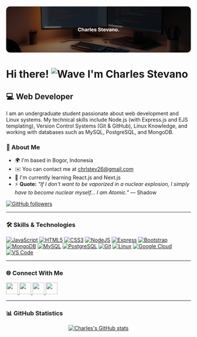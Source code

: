 <p align="center"><img style="border-radius:10px;" src="https://raw.githubusercontent.com/cstevano/cstevano/refs/heads/main/charlestevano.png" /></p>

# Hi there! ![Wave](https://user-images.githubusercontent.com/18350557/176309783-0785949b-9127-417c-8b55-ab5a4333674e.gif) I'm Charles Stevano

## 💻 Web Developer

I am an undergraduate student passionate about web development and Linux systems. My technical skills include Node.js (with Express.js and EJS templating), Version Control Systems (Git & GitHub), Linux Knowledge, and working with databases such as MySQL, PostgreSQL, and MongoDB.

### 🌟 About Me

- 🌍 I'm based in Bogor, Indonesia
- ✉️ You can contact me at [chrlstev26@gmail.com](mailto:chrlstev26@gmail.com)
- 🧠 I'm currently learning React.js and Next.js
- ⚡ **Quote:** *"If I don't want to be vaporized in a nuclear explosion, I simply have to become nuclear myself… I am Atomic."* — Shadow

[![GitHub followers](https://img.shields.io/github/followers/cstevano?logo=github&style=for-the-badge&color=0891b2&labelColor=1c1917)](https://www.github.com/cstevano)

---

### 🛠️ Skills & Technologies

<p align="left">
<a href="https://developer.mozilla.org/en-US/docs/Web/JavaScript" target="_blank" rel="noreferrer"><img src="https://raw.githubusercontent.com/danielcranney/readme-generator/main/public/icons/skills/javascript-colored.svg" width="36" height="36" alt="JavaScript" /></a>
<a href="https://developer.mozilla.org/en-US/docs/Glossary/HTML5" target="_blank" rel="noreferrer"><img src="https://raw.githubusercontent.com/danielcranney/readme-generator/main/public/icons/skills/html5-colored.svg" width="36" height="36" alt="HTML5" /></a>
<a href="https://www.w3.org/TR/CSS/#css" target="_blank" rel="noreferrer"><img src="https://raw.githubusercontent.com/danielcranney/readme-generator/main/public/icons/skills/css3-colored.svg" width="36" height="36" alt="CSS3" /></a>
<a href="https://nodejs.org/en/" target="_blank" rel="noreferrer"><img src="https://raw.githubusercontent.com/danielcranney/readme-generator/main/public/icons/skills/nodejs-colored.svg" width="36" height="36" alt="NodeJS" /></a>
<a href="https://expressjs.com/" target="_blank" rel="noreferrer"><img src="https://raw.githubusercontent.com/danielcranney/readme-generator/main/public/icons/skills/express-colored.svg" width="36" height="36" alt="Express" /></a>
<a href="https://getbootstrap.com/" target="_blank" rel="noreferrer"><img src="https://raw.githubusercontent.com/danielcranney/readme-generator/main/public/icons/skills/bootstrap-colored.svg" width="36" height="36" alt="Bootstrap" /></a>
<a href="https://www.mongodb.com/" target="_blank" rel="noreferrer"><img src="https://raw.githubusercontent.com/danielcranney/readme-generator/main/public/icons/skills/mongodb-colored.svg" width="36" height="36" alt="MongoDB" /></a>
<a href="https://www.mysql.com/" target="_blank" rel="noreferrer"><img src="https://raw.githubusercontent.com/danielcranney/readme-generator/main/public/icons/skills/mysql-colored.svg" width="36" height="36" alt="MySQL" /></a>
<a href="https://www.postgresql.org/" target="_blank" rel="noreferrer"><img src="https://raw.githubusercontent.com/danielcranney/readme-generator/main/public/icons/skills/postgresql-colored.svg" width="36" height="36" alt="PostgreSQL" /></a>
<a href="https://git-scm.com/" target="_blank" rel="noreferrer"><img src="https://raw.githubusercontent.com/danielcranney/readme-generator/main/public/icons/skills/git-colored.svg" width="36" height="36" alt="Git" /></a>
<a href="https://www.linux.org" target="_blank" rel="noreferrer"><img src="https://raw.githubusercontent.com/danielcranney/readme-generator/main/public/icons/skills/linux-colored.svg" width="36" height="36" alt="Linux" /></a>
<a href="https://cloud.google.com/" target="_blank" rel="noreferrer"><img src="https://raw.githubusercontent.com/danielcranney/readme-generator/main/public/icons/skills/googlecloud-colored.svg" width="36" height="36" alt="Google Cloud" /></a>
<a href="https://code.visualstudio.com/" target="_blank" rel="noreferrer"><img src="https://raw.githubusercontent.com/danielcranney/readme-generator/main/public/icons/skills/visualstudiocode.svg" width="36" height="36" alt="VS Code" /></a>
</p>

---

### 🌐 Connect With Me

<p align="left">
<a href="https://www.github.com/cstevano" target="_blank" rel="noreferrer">
<picture>
<source media="(prefers-color-scheme: dark)" srcset="https://raw.githubusercontent.com/danielcranney/readme-generator/main/public/icons/socials/github-dark.svg" />
<source media="(prefers-color-scheme: light)" srcset="https://raw.githubusercontent.com/danielcranney/readme-generator/main/public/icons/socials/github.svg" />
<img src="https://raw.githubusercontent.com/danielcranney/readme-generator/main/public/icons/socials/github.svg" width="32" height="32" />
</picture>
</a>
<a href="https://www.linkedin.com/in/charlestevano" target="_blank" rel="noreferrer">
<picture>
<source media="(prefers-color-scheme: dark)" srcset="https://raw.githubusercontent.com/danielcranney/readme-generator/main/public/icons/socials/linkedin-dark.svg" />
<source media="(prefers-color-scheme: light)" srcset="https://raw.githubusercontent.com/danielcranney/readme-generator/main/public/icons/socials/linkedin.svg" />
<img src="https://raw.githubusercontent.com/danielcranney/readme-generator/main/public/icons/socials/linkedin.svg" width="32" height="32" />
</picture>
</a>
<a href="http://www.instagram.com/charlestevano" target="_blank" rel="noreferrer">
<picture>
<source media="(prefers-color-scheme: dark)" srcset="https://raw.githubusercontent.com/danielcranney/readme-generator/main/public/icons/socials/instagram-dark.svg" />
<source media="(prefers-color-scheme: light)" srcset="https://raw.githubusercontent.com/danielcranney/readme-generator/main/public/icons/socials/instagram.svg" />
<img src="https://raw.githubusercontent.com/danielcranney/readme-generator/main/public/icons/socials/instagram.svg" width="32" height="32" />
</picture>
</a>
<a href="http://www.medium.com/@charlestevano" target="_blank" rel="noreferrer">
<picture>
<source media="(prefers-color-scheme: dark)" srcset="https://raw.githubusercontent.com/danielcranney/readme-generator/main/public/icons/socials/medium-dark.svg" />
<source media="(prefers-color-scheme: light)" srcset="https://raw.githubusercontent.com/danielcranney/readme-generator/main/public/icons/socials/medium.svg" />
<img src="https://raw.githubusercontent.com/danielcranney/readme-generator/main/public/icons/socials/medium.svg" width="32" height="32" />
</picture>
</a>
</p>

---

### 📊 GitHub Statistics

<div align="center">

<a href="http://www.github.com/cstevano">
<img src="https://github-readme-stats.vercel.app/api?username=cstevano&show_icons=true&hide=&count_private=true&title_color=0891b2&text_color=ffffff&icon_color=0891b2&bg_color=1c1917&hide_border=true&show_icons=true" alt="Charles's GitHub stats" />
</a>

</div>
